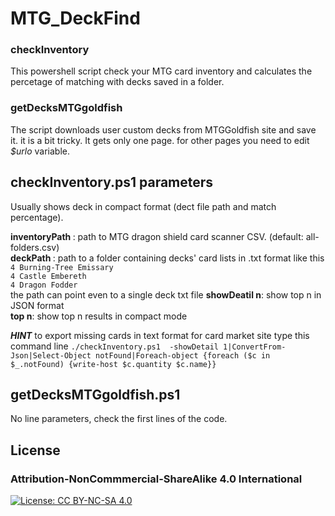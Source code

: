 # MTG_DeckFind

### checkInventory
This powershell script check your MTG card inventory and calculates the percetage of matching with decks saved in a folder.

### getDecksMTGgoldfish
The script downloads user custom decks from MTGGoldfish site and save it. it is a bit tricky. It gets only one page. for other pages you need to edit *$urlo* variable.

## checkInventory.ps1 parameters
Usually shows deck in compact format (dect file path and match percentage).

**inventoryPath <filepath>**: path to MTG dragon shield card scanner CSV. (default: all-folders.csv) <br>
**deckPath <path>**: path to a folder containing decks' card lists in .txt format like this <br>
    `4 Burning-Tree Emissary` <br>`4 Castle Embereth` <br> `4 Dragon Fodder` <br>
    the path can point even to a single deck txt file
**showDeatil n**: show top n in JSON format <br>
**top n**: show top n results in compact mode

***HINT*** to export missing cards in text format for card market site type this command line
    `./checkInventory.ps1  -showDetail 1|ConvertFrom-Json|Select-Object notFound|Foreach-object {foreach ($c in $_.notFound) {write-host $c.quantity $c.name}}`

    
## getDecksMTGgoldfish.ps1
No line parameters, check the first lines of the code.


## License
### Attribution-NonCommmercial-ShareAlike 4.0 International 
[![License: CC BY-NC-SA 4.0](https://img.shields.io/badge/License-CC_BY--NC--SA_4.0-lightgrey.svg)](https://creativecommons.org/licenses/by-nc-sa/4.0/)
